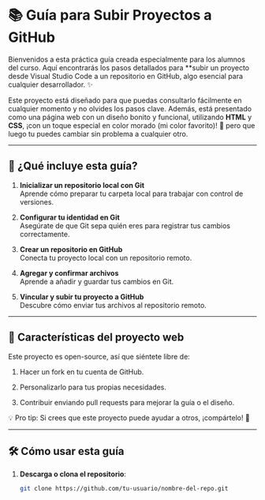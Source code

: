# 📚 Guía para Subir Proyectos a GitHub

Bienvenidos a esta práctica guía creada especialmente para los alumnos del curso.
Aquí encontrarás los pasos detallados para **subir un proyecto desde Visual Studio Code a un repositorio en GitHub, algo esencial para cualquier desarrollador. ✨

Este proyecto está diseñado para que puedas consultarlo fácilmente en cualquier momento y no olvides los pasos clave. 
Además, está presentado como una página web con un diseño bonito y funcional, utilizando **HTML** y **CSS**, ¡con un toque especial en color morado (mi color favorito)! 💜 
pero que luego tu puedes cambiar sin problema a cualquier otro.

---

## 🚀 ¿Qué incluye esta guía?
1. **Inicializar un repositorio local con Git**  
   Aprende cómo preparar tu carpeta local para trabajar con control de versiones.

2. **Configurar tu identidad en Git**  
   Asegúrate de que Git sepa quién eres para registrar tus cambios correctamente.

3. **Crear un repositorio en GitHub**  
   Conecta tu proyecto local con un repositorio remoto.

4. **Agregar y confirmar archivos**  
   Aprende a añadir y guardar tus cambios en Git.

5. **Vincular y subir tu proyecto a GitHub**  
   Descubre cómo enviar tus archivos al repositorio remoto.

---

## 🎨 Características del proyecto web

Este proyecto es open-source, así que siéntete libre de:

1.  Hacer un fork en tu cuenta de GitHub.

   
2. Personalizarlo para tus propias necesidades.

   
3. Contribuir enviando pull requests para mejorar la guía o el diseño.

   
💡 Pro tip: Si crees que este proyecto puede ayudar a otros, ¡compártelo! 🎉

---

## 🛠 Cómo usar esta guía
1. **Descarga o clona el repositorio**:
   ```bash
   git clone https://github.com/tu-usuario/nombre-del-repo.git
